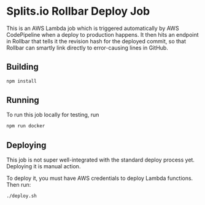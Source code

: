 # Splits.io Rollbar Deploy Job
This is an AWS Lambda job which is triggered automatically by AWS CodePipeline when a deploy to production happens. It
then hits an endpoint in Rollbar that tells it the revision hash for the deployed commit, so that Rollbar can smartly
link directly to error-causing lines in GitHub.

## Building
```sh
npm install
```

## Running
To run this job locally for testing, run
```sh
npm run docker
```

## Deploying
This job is not super well-integrated with the standard deploy process yet. Deploying it is manual action.

To deploy it, you must have AWS credentials to deploy Lambda functions. Then run:
```sh
./deploy.sh
```
